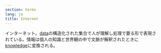 ```yaml
---
section: terms
lang: ja
title: Internet
---
```


インターネット。[data](/glossary/ja/terms/data/)の構造化された集合で人が理解し処理で要る形で表現されている。情報は個人の知識と世界観の中で文脈が解釈されたときに[knowledge](/glossary/ja/terms/knowledge/)に変換される。
